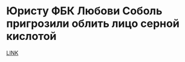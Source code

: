 # Юристу ФБК Любови Соболь пригрозили облить лицо серной кислотой



[LINK](https://varlamov.ru/2351482.html)